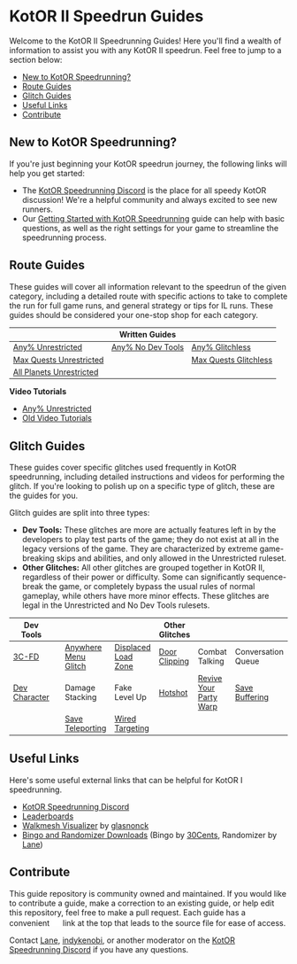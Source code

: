 # KotOR II Speedrun Guides

Welcome to the KotOR II Speedrunning Guides! Here you'll find a wealth of information to assist you with any KotOR II speedrun.  Feel free to jump to a section below:
- [New to KotOR Speedrunning?](#new-to-kotor-speedrunning)
- [Route Guides](#route-guides)
- [Glitch Guides](#glitch-guides)
- [Useful Links](#useful-links)
- [Contribute](#contribute)

## New to KotOR Speedrunning?

If you're just beginning your KotOR speedrun journey, the following links will help you get started:
- The [KotOR Speedrunning Discord](http://discord.gg/Q2uPRVu) is the place for all speedy KotOR discussion! We're a helpful community and always excited to see new runners.
- Our [Getting Started with KotOR Speedrunning](Getting%20Started) guide can help with basic questions, as well as the right settings for your game to streamline the speedrunning process.

## Route Guides

These guides will cover all information relevant to the speedrun of the given category, including a detailed route with specific actions to take to complete the run for full game runs, and general strategy or tips for IL runs.  These guides should be considered your one-stop shop for each category.

| | **Written Guides** | | 
|---|---|---|
| [Any% Unrestricted](./Route%20Guides/Any%25%20Unrestricted) | [Any% No Dev Tools](./Route%20Guides/Any%25%20No%20Dev%20Tools) | [Any% Glitchless](./Route%20Guides/Any%25%20Glitchless) | 
| [Max Quests Unrestricted](./Route%20Guides/Max%20Quests%20Unrestricted) | | [Max Quests Glitchless](./Route%20Guides/Max%20Quests%20Glitchless) | 
| [All Planets Unrestricted](./Route%20Guides/All%20Planets%20Unrestricted) | | | 

**Video Tutorials**
- [Any% Unrestricted](./Video%20Tutorials/Any%25%20Unrestricted)
- [Old Video Tutorials](./Video%20Tutorials/Old%20Video%20Tutorials)

## Glitch Guides

These guides cover specific glitches used frequently in KotOR speedrunning, including detailed instructions and videos for performing the glitch.  If you're looking to polish up on a specific type of glitch, these are the guides for you.

Glitch guides are split into three types:
- **Dev Tools:** These glitches are more are actually features left in by the developers to play test parts of the game; they do not exist at all in the legacy versions of the game. They are characterized by extreme game-breaking skips and abilities, and only allowed in the Unrestricted ruleset. 
- **Other Glitches:** All other glitches are grouped together in KotOR II, regardless of their power or difficulty.  Some can significantly sequence-break the game, or completely bypass the usual rules of normal gameplay, while others have more minor effects.  These glitches are legal in the Unrestricted and No Dev Tools rulesets.

| Dev Tools | | | | Other Glitches | | |
|---|---|---|---|---|---|---|
| [3C-FD](./Dev%20Tools/3C-FD) | | [Anywhere Menu Glitch](./Major%20Glitches/Anywhere%20Menu%20Glitch) | [Displaced Load Zone](./Major%20Glitches/Displaced%20Load%20Zone) | [Door Clipping](./Major%20Glitches/Door%20Clipping) | Combat Talking | Conversation Queue | 
| [Dev Character](./Dev%20Tools/Dev%20Character) | | Damage Stacking | Fake Level Up | [Hotshot](./Major%20Glitches/Hotshot) | [Revive Your Party Warp](./Techniques/RYP%20Warp) | [Save Buffering](./Techniques/Save%20Buffering) |
| | | [Save Teleporting](./Techniques/Save%20Teleporting) | [Wired Targeting](./Techniques/Wired%20Targeting) | | | |

## Useful Links

Here's some useful external links that can be helpful for KotOR I speedrunning.

- [KotOR Speedrunning Discord](http://discord.gg/Q2uPRVu)
- [Leaderboards](https://www.speedrun.com/kotor2)
- [Walkmesh Visualizer](https://github.com/glasnonck/WalkmeshVisualizer) by [glasnonck](https://www.speedrun.com/users/glasnonck)
- [Bingo and Randomizer Downloads](https://www.speedrun.com/kotor2/resources) (Bingo by [30Cents](https://www.speedrun.com/users/30Cents), Randomizer by [Lane](https://www.speedrun.com/users/Lane))

## Contribute

This guide repository is community owned and maintained.  If you would like to contribute a guide, make a correction to an existing guide, or help edit this repository, feel free to make a pull request.  Each guide has a convenient <img src="/assets/images/github.svg" alt="GitHub Logo" width="16" height="16"> link at the top that leads to the source file for ease of access.

Contact [Lane](https://www.speedrun.com/users/Lane), [indykenobi](https://www.speedrun.com/users/indykenobi), or another moderator on the [KotOR Speedrunning Discord](http://discord.gg/Q2uPRVu) if you have any questions.





